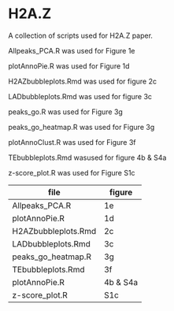 # H2A.Z
A collection of scripts used for H2A.Z paper.


Allpeaks_PCA.R was used for Figure 1e

plotAnnoPie.R was used for Figure 1d

H2AZbubbleplots.Rmd was used for figure 2c

LADbubbleplots.Rmd was used for figure 3c

peaks_go.R was used for Figure 3g

peaks_go_heatmap.R was used for Figure 3g

plotAnnoClust.R was used for Figure 3f

TEbubbleplots.Rmd wasused for figure 4b & S4a

z-score_plot.R was used for Figure S1c

| file  | figure |
| ------------- | ------------- |
| Allpeaks_PCA.R  | 1e |
| plotAnnoPie.R  | 1d |
| H2AZbubbleplots.Rmd  | 2c |
| LADbubbleplots.Rmd  | 3c |
| peaks_go_heatmap.R  | 3g |
| TEbubbleplots.Rmd  | 3f |
| plotAnnoPie.R  | 4b & S4a |
| z-score_plot.R  | S1c |
